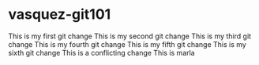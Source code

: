 # vasquez-git101
This is my first git change
This is my second git change
This is my third git change
This is my fourth git change
This is my fifth git change
This is my sixth git change
This is a conflicting change
This is marla